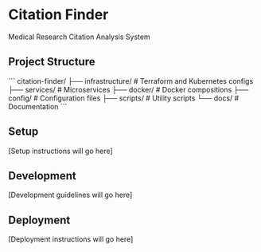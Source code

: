 # Citation Finder

Medical Research Citation Analysis System

## Project Structure
\`\`\`
citation-finder/
├── infrastructure/  # Terraform and Kubernetes configs
├── services/       # Microservices
├── docker/         # Docker compositions
├── config/         # Configuration files
├── scripts/        # Utility scripts
└── docs/          # Documentation
\`\`\`

## Setup
[Setup instructions will go here]

## Development
[Development guidelines will go here]

## Deployment
[Deployment instructions will go here]
